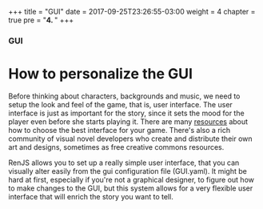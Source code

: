 +++
title = "GUI"
date = 2017-09-25T23:26:55-03:00
weight = 4
chapter = true
pre = "<b>4. </b>"
+++

### GUI

# How to personalize the GUI

Before thinking about characters, backgrounds and music, we need to setup the look and feel of the game, that is, user interface. 
The user interface is just as important for the story, since it sets the mood for the player even before she starts playing it. There are many [resources](http://blog.cyanide-tea.net/2014/07/22/design-101-gui-design/) about how to choose the best interface for your game. There's also a rich community of visual novel developers who create and distribute their own art and designs, sometimes as free creative commons resources. 

RenJS allows you to set up a really simple user interface, that you can visually alter easily from the gui configuration file (GUI.yaml). It might be hard at first, especially if you're not a graphical designer, to figure out how to make changes to the GUI, but this system allows for a very flexible user interface that will enrich the story you want to tell.

